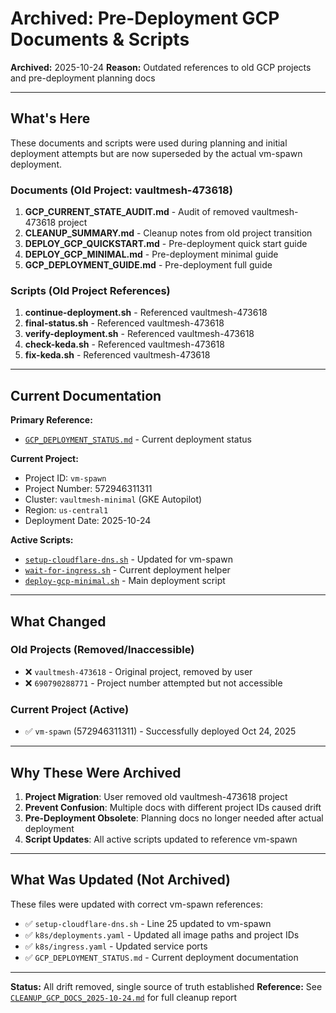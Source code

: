 # Archived: Pre-Deployment GCP Documents & Scripts

**Archived:** 2025-10-24
**Reason:** Outdated references to old GCP projects and pre-deployment planning docs

---

## What's Here

These documents and scripts were used during planning and initial deployment attempts but are now superseded by the actual vm-spawn deployment.

### Documents (Old Project: vaultmesh-473618)

1. **GCP_CURRENT_STATE_AUDIT.md** - Audit of removed vaultmesh-473618 project
2. **CLEANUP_SUMMARY.md** - Cleanup notes from old project transition
3. **DEPLOY_GCP_QUICKSTART.md** - Pre-deployment quick start guide
4. **DEPLOY_GCP_MINIMAL.md** - Pre-deployment minimal guide
5. **GCP_DEPLOYMENT_GUIDE.md** - Pre-deployment full guide

### Scripts (Old Project References)

1. **continue-deployment.sh** - Referenced vaultmesh-473618
2. **final-status.sh** - Referenced vaultmesh-473618
3. **verify-deployment.sh** - Referenced vaultmesh-473618
4. **check-keda.sh** - Referenced vaultmesh-473618
5. **fix-keda.sh** - Referenced vaultmesh-473618

---

## Current Documentation

**Primary Reference:**
- [`GCP_DEPLOYMENT_STATUS.md`](../../GCP_DEPLOYMENT_STATUS.md) - Current deployment status

**Current Project:**
- Project ID: `vm-spawn`
- Project Number: 572946311311
- Cluster: `vaultmesh-minimal` (GKE Autopilot)
- Region: `us-central1`
- Deployment Date: 2025-10-24

**Active Scripts:**
- [`setup-cloudflare-dns.sh`](../../setup-cloudflare-dns.sh) - Updated for vm-spawn
- [`wait-for-ingress.sh`](../../wait-for-ingress.sh) - Current deployment helper
- [`deploy-gcp-minimal.sh`](../../deploy-gcp-minimal.sh) - Main deployment script

---

## What Changed

### Old Projects (Removed/Inaccessible)
- ❌ `vaultmesh-473618` - Original project, removed by user
- ❌ `690790288771` - Project number attempted but not accessible

### Current Project (Active)
- ✅ `vm-spawn` (572946311311) - Successfully deployed Oct 24, 2025

---

## Why These Were Archived

1. **Project Migration**: User removed old vaultmesh-473618 project
2. **Prevent Confusion**: Multiple docs with different project IDs caused drift
3. **Pre-Deployment Obsolete**: Planning docs no longer needed after actual deployment
4. **Script Updates**: All active scripts updated to reference vm-spawn

---

## What Was Updated (Not Archived)

These files were updated with correct vm-spawn references:
- ✅ `setup-cloudflare-dns.sh` - Line 25 updated to vm-spawn
- ✅ `k8s/deployments.yaml` - Updated all image paths and project IDs
- ✅ `k8s/ingress.yaml` - Updated service ports
- ✅ `GCP_DEPLOYMENT_STATUS.md` - Current deployment documentation

---

**Status:** All drift removed, single source of truth established
**Reference:** See [`CLEANUP_GCP_DOCS_2025-10-24.md`](../../CLEANUP_GCP_DOCS_2025-10-24.md) for full cleanup report
